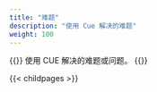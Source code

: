 ```yaml
---
title: "难题"
description: "使用 Cue 解决的难题"
weight: 100
---
```


{{<lead>}}
使用 CUE 解决的难题或问题。
{{</lead>}}

{{< childpages >}}


